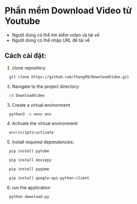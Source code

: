
# Phần mềm Download Video từ Youtube



+ Người dùng có thể tìm kiếm video và tải về
+ Người dùng có thể nhập URL để tải về
## Cách cài đặt:

1. clone repository

```bash
  git clone https://github.com/thang99/DownloadVideo.git
```
2. Navigate to the project directory:
```bash
  cd DownloadVideo
```
3. Create a virtual environment
```bash
  python3 -m venv env
```
4. Activate the virtual environment:
```bash
  env\Scripts\activate
```
5. Install required dependencies:
```bash
  pip install pytube
```
```bash
  pip install moviepy
```
```bash
  pip install pygame
```
```bash
  pip install google-api-python-client
```
6. run the application
```bash
  python download.py
```